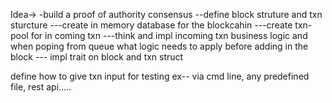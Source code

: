 Idea->
-build a proof of authority consensus
--define block struture and txn sturcture
---create in memory database for the blockcahin
---create txn-pool for in coming txn 
---think and impl incoming txn business logic and when poping from queue
 what logic needs to apply before adding in the block
 --- impl trait on block and txn struct

 define how to give txn input for testing ex-- via cmd line, any predefined file, rest api.....